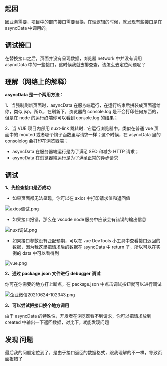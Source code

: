## 起因

因业务需要，项目中的部门接口需要替换，在理逻辑的时候，就发现有些接口是在 asyncData 中调用的。

## 调试接口

在替换接口之后，页面并没有呈现数据，浏览器 network 中并没有调用 asyncData 中的一些接口，这时候我就去排查查，该怎么去定位问题呢？

## 理解（网络上的解释）

**asyncData 是一个两用方法：**

1、当强制刷新页面时，asyncData 在服务端运行，在运行结束后拼装成页面返给你，类似 jsp。所以，在刷新下，浏览器的 console.log 是不会打印任何东西的，但是在 node 的运行终端你可以看到 console.log 的结果；

2、当 VUE 项目内部用 nuxt-link 跳转时，它运行浏览器中。类似在普通 vue 页面中的 mouted 或者哪个钩子函数里写请求一样；这个时候，在 asyncData 里的 consolelog 会打印在浏览器端；

- asyncData 在服务器端运行是为了满足 SEO 和减少 HTTP 请求；
- asyncData 在浏览器端运行是为了满足正常的异步请求

## 调试

**1、先检查接口是否成功**

- 如果页面都无法呈现，你可以在 axios 中打印请求值和返回值

![axios调试.png](https://p9-juejin.byteimg.com/tos-cn-i-k3u1fbpfcp/4f9a60261a0b42eeacdf12407c611e6b~tplv-k3u1fbpfcp-watermark.image)

- 如果接口报错，那么在 vscode node 服务中应该会有错误的输出信息

![nuxt调试.png](https://p6-juejin.byteimg.com/tos-cn-i-k3u1fbpfcp/1d3a446b900946b4b8a0be6942597c03~tplv-k3u1fbpfcp-watermark.image)

- 如果接口参数没有匹配预期，可以在 vue DevTools 小工具中查看接口返回的数据，因为我这里把请求后的数据在 asyncData 中 return 了，所以可以在实例的 data 中可以看得到

![vue.png](https://p6-juejin.byteimg.com/tos-cn-i-k3u1fbpfcp/fd38f10f7e494163b39b81eaccc4e8c8~tplv-k3u1fbpfcp-watermark.image)

**2、通过 package.json 文件进行 debugger 调试**

你可在你需要的地方打上断点，在 package.json 中点击调试按钮就可以进行调试

![企业微信20210624-102343.png](https://p1-juejin.byteimg.com/tos-cn-i-k3u1fbpfcp/7635341fdd144fb286e33d0e66e691ee~tplv-k3u1fbpfcp-watermark.image)

**3、可以尝试把接口换个地方调用**

由于 asyncData 的特殊性，开发者在浏览器看不到请求，你可以把请求放到 created 中输出一下返回数据，对比下，就能发现问题

## 发现 问题

最后我的问题定位到了，是由于接口返回的数据格式，跟我理解的不一样，导致页面报错了
